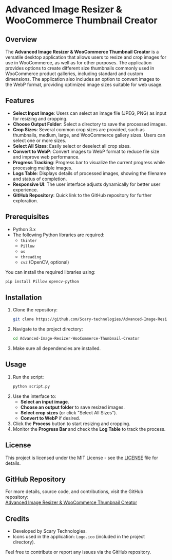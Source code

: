 # Advanced Image Resizer & WooCommerce Thumbnail Creator

## Overview
The **Advanced Image Resizer & WooCommerce Thumbnail Creator** is a versatile desktop application that allows users to resize and crop images for use in WooCommerce, as well as for other purposes. The application provides options to create different size thumbnails commonly used in WooCommerce product galleries, including standard and custom dimensions. The application also includes an option to convert images to the WebP format, providing optimized image sizes suitable for web usage.

## Features
- **Select Input Image**: Users can select an image file (JPEG, PNG) as input for resizing and cropping.
- **Choose Output Folder**: Select a directory to save the processed images.
- **Crop Sizes**: Several common crop sizes are provided, such as thumbnails, medium, large, and WooCommerce gallery sizes. Users can select one or more sizes.
- **Select All Sizes**: Easily select or deselect all crop sizes.
- **Convert to WebP**: Convert images to WebP format to reduce file size and improve web performance.
- **Progress Tracking**: Progress bar to visualize the current progress while processing multiple images.
- **Logs Table**: Displays details of processed images, showing the filename and status of completion.
- **Responsive UI**: The user interface adjusts dynamically for better user experience.
- **GitHub Repository**: Quick link to the GitHub repository for further exploration.

## Prerequisites
- Python 3.x
- The following Python libraries are required:
  - `tkinter`
  - `Pillow`
  - `os`
  - `threading`
  - `cv2` (OpenCV, optional)

You can install the required libraries using:
```sh
pip install Pillow opencv-python
```

## Installation
1. Clone the repository:
   ```sh
   git clone https://github.com/Scary-technologies/Advanced-Image-Resizer-WooCommerce-Thumbnail-Creator.git
   ```
2. Navigate to the project directory:
   ```sh
   cd Advanced-Image-Resizer-WooCommerce-Thumbnail-Creator
   ```
3. Make sure all dependencies are installed.

## Usage
1. Run the script:
   ```sh
   python script.py
   ```
2. Use the interface to:
   - **Select an input image**.
   - **Choose an output folder** to save resized images.
   - **Select crop sizes** (or click "Select All Sizes").
   - **Convert to WebP** if desired.
3. Click the **Process** button to start resizing and cropping.
4. Monitor the **Progress Bar** and check the **Log Table** to track the process.


## License
This project is licensed under the MIT License - see the [LICENSE](LICENSE) file for details.

## GitHub Repository
For more details, source code, and contributions, visit the GitHub repository:  
[Advanced Image Resizer & WooCommerce Thumbnail Creator](https://github.com/Scary-technologies/Advanced-Image-Resizer-WooCommerce-Thumbnail-Creator)

## Credits
- Developed by Scary Technologies.
- Icons used in the application: `Logo.ico` (included in the project directory).

Feel free to contribute or report any issues via the GitHub repository.

